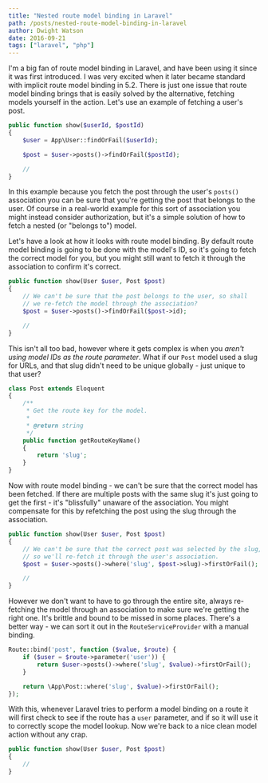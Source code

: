 ```yaml
---
title: "Nested route model binding in Laravel"
path: /posts/nested-route-model-binding-in-laravel
author: Dwight Watson
date: 2016-09-21
tags: ["laravel", "php"]
---
```


I'm a big fan of route model binding in Laravel, and have been using it since it was first introduced. I was very excited when it later became standard with implicit route model binding in 5.2. There is just one issue that route model binding brings that is easily solved by the alternative, fetching models yourself in the action. Let's use an example of fetching a user's post.

```php
public function show($userId, $postId)
{
    $user = App\User::findOrFail($userId);

    $post = $user->posts()->findOrFail($postId);

    //
}
```

In this example because you fetch the post through the user's `posts()` association you can be sure that you're getting the post that belongs to the user. Of course in a real-world example for this sort of association you might instead consider authorization, but it's a simple solution of how to fetch a nested (or "belongs to") model.

Let's have a look at how it looks with route model binding. By default route model binding is going to be done with the model's ID, so it's going to fetch the correct model for you, but you might still want to fetch it through the association to confirm it's correct.

```php
public function show(User $user, Post $post)
{
    // We can't be sure that the post belongs to the user, so shall
    // we re-fetch the model through the association?
    $post = $user->posts()->findOrFail($post->id);

    //
}
```

This isn't all too bad, however where it gets complex is when you *aren't using model IDs as the route parameter*. What if our `Post` model used a slug for URLs, and that slug didn't need to be unique globally - just unique to that user?

```php
class Post extends Eloquent
{
    /**
     * Get the route key for the model.
     *
     * @return string
     */
    public function getRouteKeyName()
    {
        return 'slug';
    }
}
```

Now with route model binding - we can't be sure that the correct model has been fetched. If there are multiple posts with the same slug it's just going to get the first - it's "blissfully" unaware of the association. You might compensate for this by refetching the post using the slug through the association.

```php
public function show(User $user, Post $post)
{
    // We can't be sure that the correct post was selected by the slug,
    // so we'll re-fetch it through the user's association.
    $post = $user->posts()->where('slug', $post->slug)->firstOrFail();

    //
}
```

However we don't want to have to go through the entire site, always re-fetching the model through an association to make sure we're getting the right one. It's brittle and bound to be missed in some places. There's a better way - we can sort it out in the `RouteServiceProvider` with a manual binding.

```php
Route::bind('post', function ($value, $route) {
    if ($user = $route->parameter('user')) {
        return $user->posts()->where('slug', $value)->firstOrFail();
    }

    return \App\Post::where('slug', $value)->firstOrFail();
});
```

With this, whenever Laravel tries to perform a model binding on a route it will first check to see if the route has a `user` parameter, and if so it will use it to correctly scope the model lookup. Now we're back to a nice clean model action without any crap.

```php
public function show(User $user, Post $post)
{
    //
}
```
